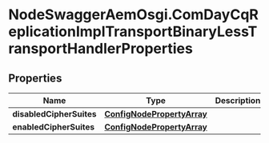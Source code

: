 # NodeSwaggerAemOsgi.ComDayCqReplicationImplTransportBinaryLessTransportHandlerProperties

## Properties

Name | Type | Description | Notes
------------ | ------------- | ------------- | -------------
**disabledCipherSuites** | [**ConfigNodePropertyArray**](ConfigNodePropertyArray.md) |  | [optional] 
**enabledCipherSuites** | [**ConfigNodePropertyArray**](ConfigNodePropertyArray.md) |  | [optional] 



